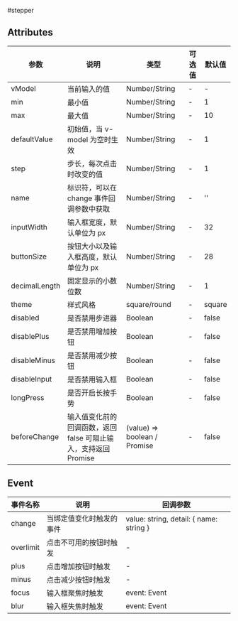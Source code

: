 #stepper

## Attributes
|  参数 | 说明 | 类型  | 可选值  | 默认值  |
| ------------ | ------------ | ------------ | ------------ | ------------ |
| vModel | 当前输入的值 | Number/String| - | - |
| min | 最小值 | Number/String| - | 1 |
| max | 最大值 | Number/String| - | 10 |
| defaultValue | 初始值，当 v-model 为空时生效 | Number/String| - | 1 |
| step | 步长，每次点击时改变的值 | Number/String| - | 1 |
| name | 标识符，可以在 change 事件回调参数中获取 | Number/String| - | '' |
| inputWidth | 输入框宽度，默认单位为 px | Number/String| - | 32 |
| buttonSize | 按钮大小以及输入框高度，默认单位为 px | Number/String| - | 28 |
| decimalLength | 固定显示的小数位数 | Number/String| - | 1 |
| theme | 样式风格 | square/round| - | square |
| disabled | 是否禁用步进器 | Boolean| - | false |
| disablePlus | 是否禁用增加按钮 | Boolean| - | false |
| disableMinus | 是否禁用减少按钮 | Boolean| - | false |
| disableInput | 是否禁用输入框 | Boolean| - | false |
| longPress | 是否开启长按手势 | Boolean| - | false |
| beforeChange | 输入值变化前的回调函数，返回 false 可阻止输入，支持返回 Promise | (value) => boolean / Promise| - | false |


## Event

|  事件名称 | 说明 | 回调参数  |
| ------------ | ------------ | ------------ |
| change | 当绑定值变化时触发的事件 |  value: string, detail: { name: string } |
| overlimit | 点击不可用的按钮时触发 | - |
| plus | 点击增加按钮时触发 | - |
| minus | 点击减少按钮时触发 | - |
| focus | 输入框聚焦时触发 |  event: Event |
| blur | 输入框失焦时触发 |  event: Event |